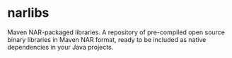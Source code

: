 narlibs
=======

Maven NAR-packaged libraries.
A repository of pre-compiled open source binary libraries in Maven NAR format, ready to be included as native dependencies in your Java projects.

